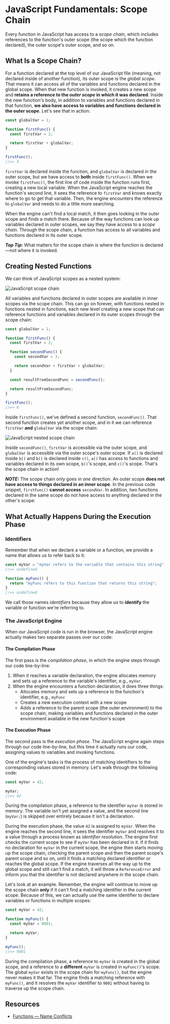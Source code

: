 # JavaScript Fundamentals: Scope Chain

Every function in JavaScript has access to a _scope chain_, which includes references to the function's outer scope (the scope which the function declared), the outer scope's outer scope, and so on.

## What Is a Scope Chain?

For a function declared at the top level of our JavaScript file (meaning, not declared inside of another function), its outer scope is the _global scope_. That means it can access all of the variables and functions declared in the global scope. When that new function is invoked, it creates a new scope and **retains a reference to the _outer scope_ in which it was declared**. Inside the new function's body, in addition to variables and functions declared in that function, **we also have access to variables and functions declared in the outer scope**. Let's see that in action:

```javascript
const globalVar = 1;

function firstFunc() {
  const firstVar = 2;

  return firstVar + globalVar;
}

firstFunc();
//=> 3
```

`firstVar` is declared inside the function, and `globalVar` is declared in the outer scope, but we have access to **both** inside `firstFunc()`. When we invoke `firstFunc()`, the first line of code inside the function runs first, creating a new local variable. When the JavaScript engine reaches the function's second line, it sees the reference to `firstVar` and knows exactly where to go to get that variable. Then, the engine encounters the reference to `globalVar` and needs to do a little more searching.

When the engine can't find a local match, it then goes looking in the outer scope and finds a match there. Because of the way functions can look up variables declared in outer scopes, we say they have access to a _scope chain_. Through the scope chain, a function has access to all variables and functions declared in its outer scope.

**_Top Tip:_** What matters for the scope chain is where the function is declared—not where it is invoked.

## Creating Nested Functions

We can think of JavaScript scopes as a nested system:

![JavaScript scope chain](/public/images/front-end-web-programming-in-javascript/scope-chain.png)

All variables and functions declared in outer scopes are available in inner scopes via the scope chain. This can go on forever, with functions nested in functions nested in functions, each new level creating a new scope that can reference functions and variables declared in its outer scopes through the scope chain:

```javascript
const globalVar = 1;

function firstFunc() {
  const firstVar = 2;

  function secondFunc() {
    const secondVar = 3;

    return secondVar + firstVar + globalVar;
  }

  const resultFromSecondFunc = secondFunc();

  return resultFromSecondFunc;
}

firstFunc();
//=> 6
```

Inside `firstFunc()`, we've defined a second function, `secondFunc()`. That second function creates yet another scope, and in it we can reference `firstVar` **and** `globalVar` via the scope chain:

![JavaScript nested scope chain](/public/images/front-end-web-programming-in-javascript/nested-scope-chain.png)

Inside `secondFunc()`, `firstVar` is accessible via the outer scope, and `globalVar` is accessible via the outer scope's outer scope. If `a()` is declared inside `b()` and `b()` is declared inside `c()`, `a()` has access to functions and variables declared in its own scope, `b()`'s scope, and `c()`'s scope. That's the scope chain in action!

**_NOTE:_** The scope chain only goes in _one_ direction. An outer scope **does not have access to things declared in an inner scope**. In the previous code snippet, `firstFunc()` **cannot access** `secondVar`. In addition, two functions declared in the same scope do not have access to anything declared in the other's scope:

## What Actually Happens During the Execution Phase

### Identifiers

Remember that when we declare a variable or a function, we provide a name that allows us to refer back to it:

```javascript
const myVar = "myVar refers to the variable that contains this string";
//=> undefined

function myFunc() {
  return "myFunc refers to this function that returns this string";
}
//=> undefined
```

We call those names _identifiers_ because they allow us to **identify** the variable or function we're referring to.

### The JavaScript Engine

When our JavaScript code is run in the browser, the JavaScript engine actually makes two separate passes over our code:

#### The Compilation Phase

The first pass is the _compilation phase_, in which the engine steps through our code line-by-line:

1. When it reaches a variable declaration, the engine allocates memory and sets up a reference to the variable's identifier, e.g., `myVar`.
2. When the engine encounters a function declaration, it does three things:
    - Allocates memory and sets up a reference to the function's identifier, e.g., `myFunc`
    - Creates a new execution context with a new scope
    - Adds a reference to the parent scope (the outer environment) to the scope chain, making variables and functions declared in the outer environment available in the new function's scope

#### The Execution Phase

The second pass is the _execution phase_. The JavaScript engine again steps through our code line-by-line, but this time it actually runs our code, assigning values to variables and invoking functions.

One of the engine's tasks is the process of matching identifiers to the corresponding values stored in memory. Let's walk through the following code:

```javascript
const myVar = 42;

myVar;
//=> 42
```

During the compilation phase, a reference to the identifier `myVar` is stored in memory. The variable isn't yet assigned a value, and the second line (`myVar;`) is skipped over entirely because it isn't a declaration.

During the execution phase, the value `42` is assigned to `myVar`. When the engine reaches the second line, it sees the identifier `myVar` and resolves it to a value through a process known as _identifier resolution_. The engine first checks the current scope to see if `myVar` has been declared in it. If it finds no declaration for `myVar` in the current scope, the engine then starts moving up the scope chain, checking the parent scope and then the parent scope's parent scope and so on, until it finds a matching declared identifier or reaches the global scope. If the engine traverses all the way up to the global scope and still can't find a match, it will throw a `ReferenceError` and inform you that the identifier is not declared anywhere in the scope chain.

Let's look at an example. Remember, the engine will continue to move up the scope chain **only** if it can't find a matching identifier in the current scope. Because of this, we can actually use the same identifier to declare variables or functions in multiple scopes:

```javascript
const myVar = 42;

function myFunc() {
  const myVar = 9001;

  return myVar;
}

myFunc();
//=> 9001
```

During the compilation phase, a reference to `myVar` is created in the global scope, and a reference to a **different** `myVar` is created in `myFunc()`'s scope. The global `myVar` exists in the scope chain for `myFunc()`, but the engine never makes it that far. The engine finds a matching reference with `myFunc()`, and it resolves the `myVar` identifier to `9001` without having to traverse up the scope chain.

## Resources

- [Functions — Name Conflicts](https://developer.mozilla.org/en-US/docs/Web/JavaScript/Guide/Functions#Name_conflicts)
